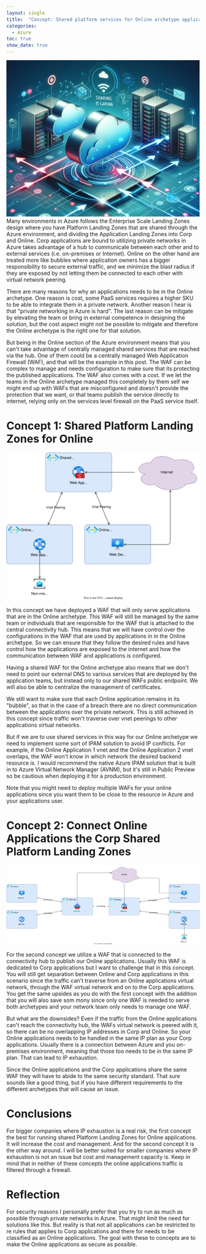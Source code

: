 ```yaml
---
layout: single
title:  "Concept: Shared platform services for Online archetype applications"
categories: 
  - Azure
toc: true
show_date: true
---
```

![](/assets/img/shared-services-online.png)
Many environments in Azure follows the Enterprise Scale Landing Zones design where you have Platform Landing Zones that are shared through the Azure environment, and dividing the Application Landing Zones into Corp and Online. Corp applications are bound to utilizing private networks in Azure takes advantage of a hub to communicate between each other and to external services (i.e. on-premises or Internet). Online on the other hand are treated more like bubbles where application owners has a bigger responsibility to secure external traffic, and we minimize the blast radius if they are exposed by not letting them be connected to each other with virtual network peering. 

There are many reasons for why an applications needs to be in the Online archetype. One reason is cost, some PaaS services requires a higher SKU to be able to integrate them in a private network. Another reason I hear is that "private networking in Azure is hard". The last reason can be mitigate by elevating the team or bring in external competence in designing the solution, but the cost aspect might not be possible to mitigate and therefore the Online archetype is the right one for that solution. 

But being in the Online section of the Azure environment means that you can't take advantage of centrally managed shared services that are reached via the hub. One of them could be a centrally managed Web Application Firewall (WAF), and that will be the example in this post. The WAF can be complex to manage and needs configuration to make sure that its protecting the published applications. The WAF also comes with a cost. If we let the teams in the Online archetype managed this completely by them self we might end up with WAFs that are misconfigured and doesn't provide the protection that we want, or that teams publish the service directly to internet, relying only on the services level firewall on the PaaS service itself. 

# Concept 1: Shared Platform Landing Zones for Online
![](/assets/diagrams/solution1-online-shared.drawio.svg)

In this concept we have deployed a WAF that will only serve applications that are in the Online archetype. This WAF will still be managed by the same team or individuals that are responsible for the WAF that is attached to the central connectivity hub. This means that we will have control over the configurations in the WAF that are used by applications in in the Online archetype. So we can ensure that they follow the desired rules and have control how the applications are exposed to the internet and how the communication between WAF and applications is configured. 

Having a shared WAF for the Online archetype also means that we don't need to point our external DNS to various services that are deployed by the application teams, but instead only to our shared WAFs public endpoint. We will also be able to centralize the management of certificates.

We still want to make sure that each Online application remains in its "bubble", so that in the case of a breach there are no direct communication between the applications over the private network. This is still achieved in this concept since traffic won't traverse over vnet peerings to other applications virtual networks. 

But if we are to use shared services in this way for our Online archetype we need to implement some sort of IPAM solution to avoid IP conflicts. For example, if the Online Application 1 vnet and the Online Application 2 vnet overlaps, the WAF won't know in which network the desired backend resource is. I would recommend the native Azure IPAM solution that is built in to Azure Virtual Network Manager (AVNM), but it's still in Public Preview so be cautious when deploying it for a production environment.

Note that you might need to deploy multiple WAFs for your online applications since you want them to be close to the resource in Azure and your applications user.

#  Concept 2: Connect Online Applications the Corp Shared Platform Landing Zones
![](/assets/diagrams/solution2-online-to-corp-shared.drawio.svg)

For the second concept we utilize a WAF that is connected to the connectivity hub to publish our Online applications. Usually this WAF is dedicated to Corp applications but I want to challenge that in this concept. You will still get separation between Online and Corp applications in this scenario since the traffic can't traverse from an Online applications virtual network, through the WAF virtual network and on to the Corp applications. You get the same upsides as you do with the first concept with the addition that you will also save som mony since only one WAF is needed to serve both archetypes and your network team only needs to manage one WAF.

But what are the downsides? Even if the traffic from the Online applications can't reach the connectivity hub, the WAFs virtual network is peered with it, so there can be no overlapping IP addresses in Corp and Online. So your Online applications needs to be handled in the same IP plan as your Corp applications. Usually there is a connection between Azure and you on-premises environment, meaning that those too needs to be in the same IP plan. That can lead to IP exhaustion. 

Since the Online applications and the Corp applications share the same WAF they will have to abide to the same security standard. That sure sounds like a good thing, but if you have different requirements to the different archetypes that will cause an issue. 

# Conclusions
For bigger companies where IP exhaustion is a real risk, the first concept the best for running shared Platform Landing Zones for Online applications. It will increase the cost and management.
And for the second concept it is the other way around. I will be better suited for smaller companies where IP exhaustion is not an issue but cost and management capacity is. 
Keep in mind that in neither of these concepts the online applications traffic is filtered through a firewall. 

# Reflection
For security reasons I personally prefer that you try to run as much as possible through private networks in Azure. That might limit the need for solutions like this. But reality is that not all applications can be restricted to re rules that applies to Corp applications and there for needs to be classified as an Online applications. The goal with these to concepts are to make the Online applications as secure as possible.